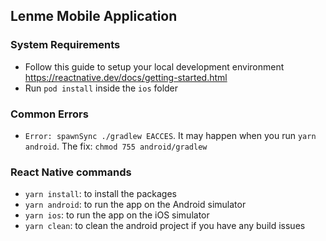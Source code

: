 ## Lenme Mobile Application

### System Requirements

- Follow this guide to setup your local development environment https://reactnative.dev/docs/getting-started.html
- Run `pod install` inside the `ios` folder

### Common Errors

- `Error: spawnSync ./gradlew EACCES`. It may happen when you run `yarn android`. The fix: `chmod 755 android/gradlew`

### React Native commands

- `yarn install`: to install the packages
- `yarn android`: to run the app on the Android simulator
- `yarn ios`: to run the app on the iOS simulator
- `yarn clean`: to clean the android project if you have any build issues
